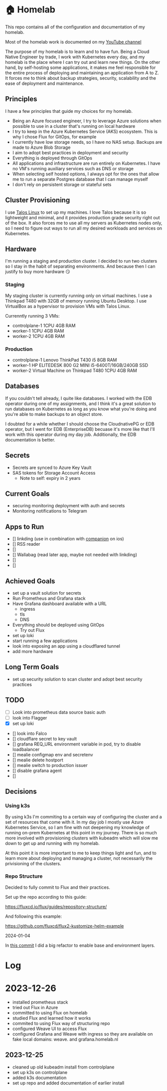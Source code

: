 # 🏠 Homelab

This repo contains all of the configuration and documentation of my homelab.

Most of the homelab work is documented on my [YouTube channel](https://www.youtube.com/channel/UCDAck-gFPTrgTx_qp59-bQA)

The purpose of my homelab is to learn and to have fun. Being a Cloud Native Engineer by trade, I work with Kubernetes every day, and my homelab is the place where I can try out and learn new things. On the other hand, by self-hosting some applications, it makes me feel responsible for the entire process of deploying and maintaining an application from A to Z. It forces me to think about backup strategies, security, scalability and the ease of deployment and maintenance.

## Principles

I have a few principles that guide my choices for my homelab.

* Being an Azure focused engineer, I try to leverage Azure solutions when possible to use in a cluster that's running on local hardware
* I try to keep in the Azure Kubernetes Service (AKS) ecosystem. This is why I chose Flux for GitOps, for example
* I currently have low storage needs, so I have no NAS setup. Backups are made to Azure Blob Storage
* I aim to adopt best practices in deployment and security
* Everything is deployed through GitOps
* All applications and infrastructure are run entirely on Kubernetes. I have no VM's running auxiliary services such as DNS or storage
* When selecting self hosted options, I always opt for the ones that allow me to run a separate Postgres database that I can manage myself
* I don't rely on persistent storage or stateful sets

## Cluster Provisioning

I use [Talos Linux](https://www.talos.dev/) to set up my machines. I love Talos because it is so lightweight and minimal, and it provides production grade security right out of the box. It also forces me to use all my servers as Kubernetes nodes only, so I need to figure out ways to run all my desired workloads and services on Kubernetes.

## Hardware

I'm running a staging and production cluster. I decided to run two clusters so I stay in the habit of separating environments. And because then I can justify to buy more hardware 😏

### Staging

My staging cluster is currently running only on virtual machines. I use a Thinkpad T480 with 32GB of memory running Ubuntu Desktop. I use VirtualBox as a hypervisor to provision VMs with Talos Linux.

Currenntly running 3 VMs:

* controlplane-1  1CPU 4GB RAM
* worker-1        1CPU 4GB RAM
* worker-2        1CPU 4GB RAM

### Production

* controlplane-1  Lenovo ThinkPad T430 i5 8GB RAM 
* worker-1        HP ELITEDESK 800 G2 MINI i5-6400T/16GB/240GB SSD
* worker-2        Virtual Machine on Thinkpad T480 1CPU 4GB RAM

## Databases

If you couldn't tell already, I quite like databases. I worked with the EDB operator during one of my assignments, and I think it's a great solution to run databases on Kubernetes as long as you know what you're doing and you're able to make backups to an object store.

I doubted for a while whether I should choose the CloudnativePG or EDB operator, but I went for EDB (EnterpriseDB) becuase it's more like that I'll work with this operator during my day job. Additionally, the EDB documentation is better.

## Secrets

* Secrets are synced to Azure Key Vault
* SAS tokens for Storage Account Access
  * Note to self: expiry in 2 years


## Current Goals

* securing monitoring deployment with auth and secrets
* Monitoring notifications to Telegram

## Apps to Run

* [] linkding (use in combination with [companion](https://github.com/acez/bookmark-companion) on ios)
* [] RSS reader
* [] 
* [] Wallabag (read later app, maybe not needed with linkding)
* [] 
* [] 

## Achieved Goals

* set up a vault solution for secrets
* Run Prometheus and Grafana stack
* Have Grafana dashboard available with a URL
  * ingress
  * tls
  * DNS
* Everything should be deployed using GitOps
  * Try out Flux
* set up loki
* start running a few applications
* look into exposing an app using a cloudflared tunnel
* add more hardware

## Long Term Goals

* set up security solution to scan cluster and adopt best security practices

## TODO

* [ ] Look into prometheus data source basic auth
* [ ] look into Flagger
* [x] set up loki
* [] look into Falco
* [] cloudflare secret to key vault
* [] grafana REQ_URL environment variable in pod, try to disable loadbalancer
* [] mealie configmap env and secretenv
* [] mealie delete hostport
* [] mealie switch to production issuer
* [] disable grafana agent
* [] 

## Decisions

### Using k3s

By using k3s I'm commiting to a certain way of configuring the cluster and a set of resources that come with it. In my day job I mostly use Azure Kubernetes Service, so I am fine with not deepening my knowledge of running on-prem Kubernetes at this point in my journey. There is so much more involved with provisioning clusters with kubeadm which will slow me down to get up and running with my homelab.

At this point it is more important to me to keep things light and fun, and to learn more about deploying and managing a cluster, not necessarily the privisioning of the clusters.

### Repo Structure

Decided to fully commit to Flux and their practices.

Set up the repo according to this guide:

https://fluxcd.io/flux/guides/repository-structure/

And following this example:

https://github.com/fluxcd/flux2-kustomize-helm-example


2024-01-04

In [this commit](https://github.com/mischavandenburg/homelab/commit/3a65ae4707b633929f89cdc09490595ccfb9470b) I did a big refactor to enable base and environment layers.

# Log

# 2023-12-26

* installed prometheus stack
* tried out Flux in Azure
* committed to using Flux on homelab
* studied Flux and learned how it works
* commited to using Flux way of structuring repo
* configured Weave UI to access Flux
* configured Grafana and Weave with ingress so they are available on fake local domains: weave. and grafana.homelab.nl


## 2023-12-25

* cleaned up old kubeadm install from controlplane
* set up k3s on controlplane
* added k3s documentation
* set up repo and added documentation of earlier install

